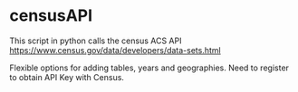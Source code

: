 # censusAPI

This script in python calls the census ACS API
https://www.census.gov/data/developers/data-sets.html

Flexible options for adding tables, years and geographies.
Need to register to obtain API Key with Census. 
